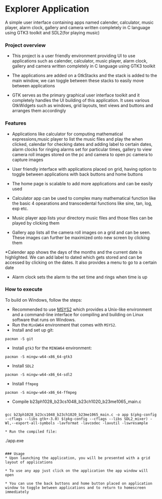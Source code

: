 # Explorer Application
A simple user interface containing apps named calender, calculator, music player, alarm clock, gallery and camera 
written completely in C language using GTK3 toolkit and SDL2(for playing music)

### Project overview
* This project is a user friendly environment providing UI to use applications such as calender, calculator, music player, alarm clock, gallery and camera written completely in C language using GTK3 toolkit

* The applications are added on a GtkStacks and the stack is added to the main window, we can toggle between these stacks to easily move between applications

* GTK serves as the primary graphical user interface toolkit and it completely handles the UI building of this application. It uses various GtkWidgets such as windows, grid layouts, text views and buttons and arranges them accordingly 

### Features
* Applications like calculator for computing mathematical expressions,music player to list the music files and play the when clicked, calendar for checking dates and adding label to certain dates, alarm clocks for ringing alarms set for particular times, gallery to view camera roll images stored on the pc and camera to open pc camera to capture images

* User friendly interface with applications placed on grid, having option to toggle between applications with back buttons and home buttons

* The home page is scalable to add more applications and can be easily used

* Calculator app can be used to complex many mathematical function like the basic 4 opearations and transcedental functions like sine, tan, log, exp etc.

* Music player app lists your directory music files and those files can be played by clicking them

* Gallery app lists all the camera roll images on a grid and can be seen. These images can further be maximized onto new screen by clicking them

*Calender app shows the days of the months and the current date is highlighted. We can add label to dated which gets stored and can be accessed by clicking on the dates. It also provides a menu to go to a certain date

* Alarm clock sets the alarm to the set time and rings when time is up

### How to execute
To build on Windows, follow the steps:
* Recommended to use [MSYS2](https://www.msys2.org/) which provides a Unix-like environment and a command-line interface for compiling and building on Linux software that runs on Windows.
* Run the `MinGW64` environment that comes with `MSYS2`.
* Install and set up git:  
```
pacman -S git
```
* Install `gtk3` for the `MINGW64` environment:  
```
pacman -S mingw-w64-x86_64-gtk3
```
* Install `SDL2`
```
pacman -S mingw-w64-x86_64-sdl2
```
* Install `ffmpeg`
```
pacman -S mingw-w64-x86_64-ffmpeg
```
* Compile b23ph1028_b23cs1048_b23ch1020_b23me1065_main.c
```

gcc b23ph1028_b23cs1048_b23ch1020_b23me1065_main.c -o app $(pkg-config --cflags --libs gtk+-3.0) $(pkg-config --cflags --libs SDL2_mixer) -Wl,--export-all-symbols -lavformat -lavcodec -lavutil -lswresample

* Run the compiled file:
```
./app.exe
```

### Usage
* Upon launching the application, you will be presented with a grid layout of applications

* To use any app just click on the application the app window will open 

* You can use the back buttons and home button placed on application window to toggle between applications and to return to homescreen immediately

